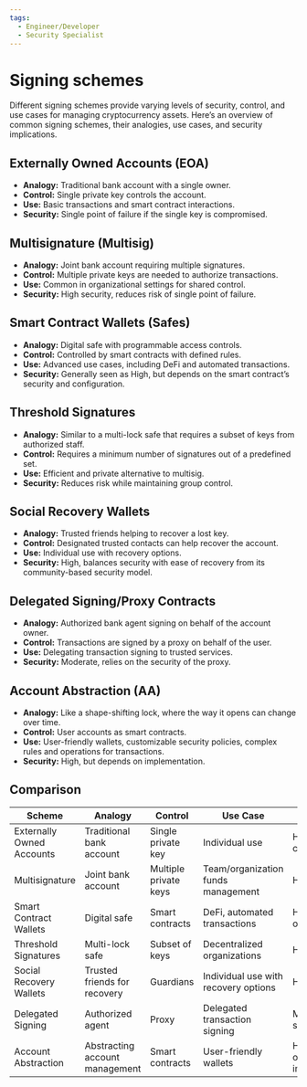 ```yaml
---
tags:
  - Engineer/Developer
  - Security Specialist
---
```


# Signing schemes


Different signing schemes provide varying levels of security, control, and use cases for managing cryptocurrency assets. Here’s an overview of common signing schemes, their analogies, use cases, and security implications.

## Externally Owned Accounts (EOA)
- **Analogy:** Traditional bank account with a single owner.
- **Control:** Single private key controls the account.  
- **Use:** Basic transactions and smart contract interactions.  
- **Security:** Single point of failure if the single key is compromised.

## Multisignature (Multisig)
- **Analogy:** Joint bank account requiring multiple signatures.
- **Control:**  Multiple private keys are needed to authorize transactions.
- **Use:** Common in organizational settings for shared control.  
- **Security:** High security, reduces risk of single point of failure.

## Smart Contract Wallets (Safes)
- **Analogy:** Digital safe with programmable access controls.
- **Control:** Controlled by smart contracts with defined rules.
- **Use:** Advanced use cases, including DeFi and automated transactions.
- **Security:** Generally seen as High, but depends on the smart contract’s security and configuration.

## Threshold Signatures
- **Analogy:** Similar to a multi-lock safe that requires a subset of keys from authorized staff.
- **Control:** Requires a minimum number of signatures out of a predefined set.
- **Use:** Efficient and private alternative to multisig.
- **Security:** Reduces risk while maintaining group control.

## Social Recovery Wallets
- **Analogy:** Trusted friends helping to recover a lost key.
- **Control:** Designated trusted contacts can help recover the account.
- **Use:** Individual use with recovery options.
- **Security:** High, balances security with ease of recovery from its community-based security model.

## Delegated Signing/Proxy Contracts
- **Analogy:** Authorized bank agent signing on behalf of the account owner.
- **Control:** Transactions are signed by a proxy on behalf of the user.
- **Use:** Delegating transaction signing to trusted services.
- **Security:** Moderate, relies on the security of the proxy.

## Account Abstraction (AA)
- **Analogy:** Like a shape-shifting lock, where the way it opens can change over time.  
- **Control:** User accounts as smart contracts.  
- **Use:** User-friendly wallets, customizable security policies, complex rules and operations for transactions.  
- **Security:** High, but depends on implementation.


## Comparison

| Scheme                   | Analogy                             | Control                     | Use Case                            | Security                  |
|--------------------------|-------------------------------------|-----------------------------|-------------------------------------|---------------------------|
| Externally Owned Accounts| Traditional bank account            | Single private key          | Individual use                      | High risk if compromised  |
| Multisignature           | Joint bank account                  | Multiple private keys       | Team/organization funds management  | High security             |
| Smart Contract Wallets   | Digital safe                        | Smart contracts             | DeFi, automated transactions        | High, depends on contract |
| Threshold Signatures     | Multi-lock safe                     | Subset of keys              | Decentralized organizations         | High security             |
| Social Recovery Wallets  | Trusted friends for recovery        | Guardians                   | Individual use with recovery options| High security             |
| Delegated Signing        | Authorized agent                    | Proxy                       | Delegated transaction signing       | Moderate security         |
| Account Abstraction      | Abstracting account management      | Smart contracts             | User-friendly wallets               | High, depends on implementation |